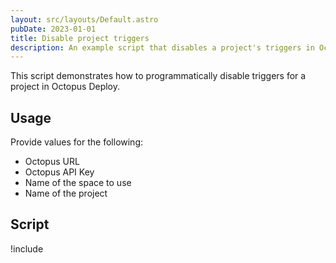 ```yaml
---
layout: src/layouts/Default.astro
pubDate: 2023-01-01
title: Disable project triggers
description: An example script that disables a project's triggers in Octopus using the REST API and Octopus.Client.
---
```


This script demonstrates how to programmatically disable triggers for a project in Octopus Deploy.

## Usage

Provide values for the following:
- Octopus URL
- Octopus API Key
- Name of the space to use
- Name of the project

## Script

!include <disable-project-triggers-scripts>

